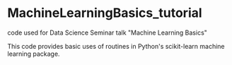 # MachineLearningBasics_tutorial
code used for Data Science Seminar talk "Machine Learning Basics"

This code provides basic uses of routines in Python's scikit-learn machine learning package.
